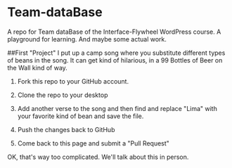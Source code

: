# Team-dataBase
A repo for Team dataBase of the Interface-Flywheel WordPress course. A playground for learning. And maybe some actual work.

##First "Project"
I put up a camp song where you substitute different types of beans in the song. It can get kind of hilarious, in a 99 Bottles of Beer on the Wall kind of way.

1. Fork this repo to your GitHub account.

2. Clone the repo to your desktop

2. Add another verse to the song and then find and replace "Lima" with your favorite kind of bean and save the file.

3. Push the changes back to GitHub

4. Come back to this page and submit a "Pull Request"


OK, that's way too complicated. We'll talk about this in person.
